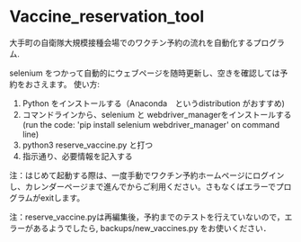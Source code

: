 # Vaccine_reservation_tool
大手町の自衛隊大規模接種会場でのワクチン予約の流れを自動化するプログラム.

selenium をつかって自動的にウェブページを随時更新し、空きを確認しては予約をおさえます。
使い方:
1. Python をインストールする（Anaconda　というdistribution がおすすめ)
2. コマンドラインから、selenium と webdriver_managerをインストールする　(run the code: 'pip install selenium webdriver_manager' on command line)
3. python3 reserve_vaccine.py と打つ
4. 指示通り、必要情報を記入する　

注：はじめて起動する際は、一度手動でワクチン予約ホームページにログインし、カレンダーページまで進んでからご利用ください。さもなくばエラーでプログラムがexitします。  

注：reserve_vaccine.pyは再編集後，予約までのテストを行えていないので，エラーがあるようでしたら, backups/new_vaccines.py をお使いください．
